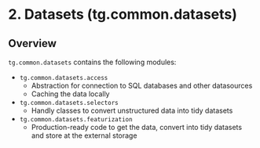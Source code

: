 # 2. Datasets (tg.common.datasets)

## Overview

`tg.common.datasets` contains the following modules:

* `tg.common.datasets.access`
  - Abstraction for connection to SQL databases and other datasources
  - Caching the data locally
* `tg.common.datasets.selectors`
  - Handly classes to convert unstructured data into tidy datasets
* `tg.common.datasets.featurization`
  - Production-ready code to get the data, convert into tidy datasets and store at the external storage
